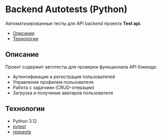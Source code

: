 # Backend Autotests (Python)
Автоматизированные тесты для API backend проекта **Test api**.
- [Описание](#описание)
- [Технологии](#технологии)



## Описание
Проект содержит автотесты для проверки функционала API бэкенда:
- Аутентификация и регистрация пользователей
- Управление профилем пользователя
- Работа с задачами (CRUD-операции)
- Загрузка и получение аватаров пользователя

## Технологии
- Python 3.12
- [pytest](https://docs.pytest.org/)
- [requests](https://requests.readthedocs.io/)

